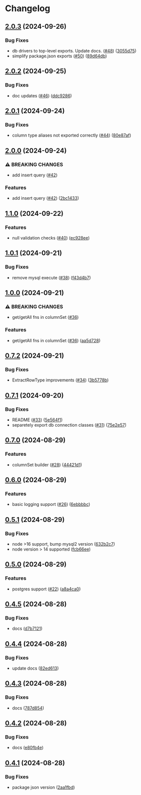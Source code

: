 # Changelog

## [2.0.3](https://github.com/DanForys/ts-query-model/compare/v2.0.2...v2.0.3) (2024-09-26)


### Bug Fixes

* db drivers to top-level exports. Update docs. ([#48](https://github.com/DanForys/ts-query-model/issues/48)) ([3055d75](https://github.com/DanForys/ts-query-model/commit/3055d7596bcea108ae3609f8fe1d6d9fb261cde4))
* simplify package.json exports ([#50](https://github.com/DanForys/ts-query-model/issues/50)) ([89d64db](https://github.com/DanForys/ts-query-model/commit/89d64db2f967435ba139726e3de98a6fb4fcf00d))

## [2.0.2](https://github.com/DanForys/ts-query-model/compare/v2.0.1...v2.0.2) (2024-09-25)


### Bug Fixes

* doc updates ([#46](https://github.com/DanForys/ts-query-model/issues/46)) ([ddc9286](https://github.com/DanForys/ts-query-model/commit/ddc9286648d37ee96b966d9ec830da65b6e0c897))

## [2.0.1](https://github.com/DanForys/ts-query-model/compare/v2.0.0...v2.0.1) (2024-09-24)


### Bug Fixes

* column type aliases not exported correctly ([#44](https://github.com/DanForys/ts-query-model/issues/44)) ([80e87af](https://github.com/DanForys/ts-query-model/commit/80e87af66bdbf2e604aff20b3a65b05251486f15))

## [2.0.0](https://github.com/DanForys/ts-query-model/compare/v1.1.0...v2.0.0) (2024-09-24)


### ⚠ BREAKING CHANGES

* add insert query ([#42](https://github.com/DanForys/ts-query-model/issues/42))

### Features

* add insert query ([#42](https://github.com/DanForys/ts-query-model/issues/42)) ([2bc1433](https://github.com/DanForys/ts-query-model/commit/2bc1433519d3c1de1d02c26ce4fc11cc67896ed0))

## [1.1.0](https://github.com/DanForys/ts-query-model/compare/v1.0.1...v1.1.0) (2024-09-22)


### Features

* null validation checks ([#40](https://github.com/DanForys/ts-query-model/issues/40)) ([ec928ee](https://github.com/DanForys/ts-query-model/commit/ec928ee5ba886432289226b6ae714d3f89fbab6e))

## [1.0.1](https://github.com/DanForys/ts-query-model/compare/v1.0.0...v1.0.1) (2024-09-21)


### Bug Fixes

* remove mysql execute ([#38](https://github.com/DanForys/ts-query-model/issues/38)) ([f43d4b7](https://github.com/DanForys/ts-query-model/commit/f43d4b7c0f3b706c7fc75699868c6faacd268d8e))

## [1.0.0](https://github.com/DanForys/ts-query-model/compare/v0.7.2...v1.0.0) (2024-09-21)


### ⚠ BREAKING CHANGES

* get/getAll fns in columnSet ([#36](https://github.com/DanForys/ts-query-model/issues/36))

### Features

* get/getAll fns in columnSet ([#36](https://github.com/DanForys/ts-query-model/issues/36)) ([aa5d728](https://github.com/DanForys/ts-query-model/commit/aa5d728ec28590deb45a12da03ae358996208595))

## [0.7.2](https://github.com/DanForys/ts-query-model/compare/v0.7.1...v0.7.2) (2024-09-21)


### Bug Fixes

* ExtractRowType improvements ([#34](https://github.com/DanForys/ts-query-model/issues/34)) ([3b5778b](https://github.com/DanForys/ts-query-model/commit/3b5778badfaeb9c4092196304470b6018d7c59a6))

## [0.7.1](https://github.com/DanForys/ts-query-model/compare/v0.7.0...v0.7.1) (2024-09-20)


### Bug Fixes

* README ([#33](https://github.com/DanForys/ts-query-model/issues/33)) ([5e564f1](https://github.com/DanForys/ts-query-model/commit/5e564f196bf226fcf278c0c2ea60c448de796d27))
* separetely export db connection classes ([#31](https://github.com/DanForys/ts-query-model/issues/31)) ([75e2e57](https://github.com/DanForys/ts-query-model/commit/75e2e57fb5e63a6a6fc0e265614d21479b7ee209))

## [0.7.0](https://github.com/DanForys/ts-query-model/compare/v0.6.0...v0.7.0) (2024-08-29)


### Features

* columnSet builder ([#28](https://github.com/DanForys/ts-query-model/issues/28)) ([44421d1](https://github.com/DanForys/ts-query-model/commit/44421d1ed5a83fd18dca6f002f56b5c5247764b3))

## [0.6.0](https://github.com/DanForys/ts-query-model/compare/v0.5.1...v0.6.0) (2024-08-29)


### Features

* basic logging support ([#26](https://github.com/DanForys/ts-query-model/issues/26)) ([6ebbbbc](https://github.com/DanForys/ts-query-model/commit/6ebbbbc0357016969adfc81202eba4137b58acb2))

## [0.5.1](https://github.com/DanForys/ts-query-model/compare/v0.5.0...v0.5.1) (2024-08-29)


### Bug Fixes

* node &gt;16 support, bump mysql2 version ([632b2c7](https://github.com/DanForys/ts-query-model/commit/632b2c781357642c337e3542ca7ecb90bbb23554))
* node version &gt; 14 supported ([fcb66ee](https://github.com/DanForys/ts-query-model/commit/fcb66eea88e24eadaad0ec4565b713abd38b84b6))

## [0.5.0](https://github.com/DanForys/ts-query-model/compare/v0.4.5...v0.5.0) (2024-08-29)


### Features

* postgres support ([#22](https://github.com/DanForys/ts-query-model/issues/22)) ([a8a4ca0](https://github.com/DanForys/ts-query-model/commit/a8a4ca0d9ea6b843b4cb235e12ef91c3eb265379))

## [0.4.5](https://github.com/DanForys/ts-query-model/compare/v0.4.4...v0.4.5) (2024-08-28)


### Bug Fixes

* docs ([d7b7121](https://github.com/DanForys/ts-query-model/commit/d7b7121fa401badc6958716ca8ed8b9f88579c76))

## [0.4.4](https://github.com/DanForys/ts-query-model/compare/v0.4.3...v0.4.4) (2024-08-28)


### Bug Fixes

* update docs ([82ed613](https://github.com/DanForys/ts-query-model/commit/82ed6132d820af931936cf7a670be396214101de))

## [0.4.3](https://github.com/DanForys/ts-query-model/compare/v0.4.2...v0.4.3) (2024-08-28)


### Bug Fixes

* docs ([787d854](https://github.com/DanForys/ts-query-model/commit/787d854af756f354007507ec69f1db949387f18d))

## [0.4.2](https://github.com/DanForys/ts-query-model/compare/v0.4.1...v0.4.2) (2024-08-28)


### Bug Fixes

* docs ([e80fb4e](https://github.com/DanForys/ts-query-model/commit/e80fb4e833c9a1754b1130ce3578b24e982b5776))

## [0.4.1](https://github.com/DanForys/ts-query-model/compare/v0.4.0...v0.4.1) (2024-08-28)


### Bug Fixes

* package json version ([2aa1fbd](https://github.com/DanForys/ts-query-model/commit/2aa1fbd0f52bced959f391f49351b5aca3a01a3d))
